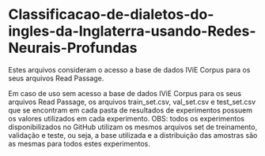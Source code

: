 # Classificacao-de-dialetos-do-ingles-da-Inglaterra-usando-Redes-Neurais-Profundas

Estes arquivos consideram o acesso a base de dados IViE Corpus para os seus arquivos Read Passage.

Em caso de uso sem acesso a base de dados IViE Corpus para os seus arquivos Read Passage, os arquivos train_set.csv, val_set.csv e test_set.csv que se encontram em cada pasta de resultados de experimentos possuem os valores utilizados em cada experimento. OBS: todos os experimentos disponibilizados no GitHub utilizam os mesmos arquivos set de treinamento, validação e teste, ou seja, a base utilizada e a distribuição das amostras são as mesmas para todos estes experimentos.
